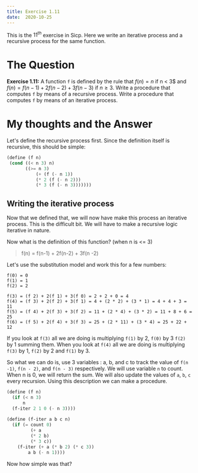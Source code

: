 ```yaml
---
title: Exercise 1.11
date:  2020-10-25
---
```


This is the $11^{th}$ exercise in Sicp.
Here we write an iterative process and a 
recursive process for the same function.

# The Question

**Exercise 1.11:** A function `f` is defined by the rule that $f (n) = n$ if
n < 3$ and $f (n) = f (n − 1) + 2f (n − 2) + 3f (n − 3)$ if $n ≥ 3$. Write a
procedure that computes `f` by means of a recursive process. Write
a procedure that computes `f` by means of an iterative process.

# My thoughts and the Answer

Let's define the recursive process first.
Since the definition itself is recursive, this
should be simple:

```scheme
(define (f n)
 (cond ((< n 3) n)
       ((>= n 3) 
           (+ (f (- n 1)) 
           (* 2 (f (- n 2))) 
           (* 3 (f (- n 3)))))))
```

## Writing the iterative process

Now that we defined that, we will now have make this process an
iterative process. This is the difficult bit. We will have to make
a recursive logic iterative in nature.

Now what is the definition of this function? (when n is <= 3)

> f(n) = f(n-1) + 2f(n-2) + 3f(n -2)

Let's use the substitution model and work this for a few numbers:

```
f(0) = 0
f(1) = 1
f(2) = 2

f(3) = (f 2) + 2(f 1) + 3(f 0) = 2 + 2 + 0 = 4
f(4) = (f 3) + 2(f 2) + 3(f 1) = 4 + (2 * 2) + (3 * 1) = 4 + 4 + 3 = 11
f(5) = (f 4) + 2(f 3) + 3(f 2) = 11 + (2 * 4) + (3 * 2) = 11 + 8 + 6 = 25
f(6) = (f 5) + 2(f 4) + 3(f 3) = 25 + (2 * 11) + (3 * 4) = 25 + 22 + 12

```

If you look at `f(3)` all we are doing is multiplying `f(1)` by 2, `f(0)` by 3 `f(2)` by 1
summing them. When you look at `f(4)` all we are doing is multiplying `f(3)` by 1, `f(2)` by 2
and `f(1)` by 3. 

So what we can do is, use 3 variables : a, b, and c to track the value of `f(n -1)`, `f(n - 2)`, and
`f(n - 3)` respectively. We will use variable `n` to count. When n is 0, we will return the sum.
We will also update the values of `a`, `b`, `c` every recursion. Using this description we can make
a procedure.

```scheme
(define (f n)
  (if (< n 3)
      n
  (f-iter 2 1 0 (- n 3))))
  
(define (f-iter a b c n)
  (if (= count 0)
         (+ a
         (* 2 b)
         (* 3 c))
    (f-iter (+ a (* b 2) (* c 3))
        a b (- n 1))))
```

Now how simple was that?
